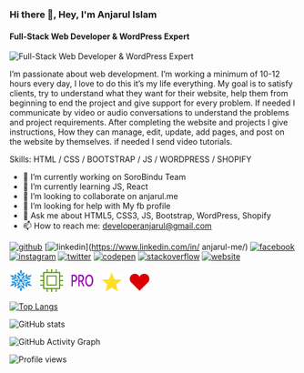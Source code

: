 ### Hi there 👋,  Hey, I'm Anjarul Islam
#### Full-Stack Web Developer & WordPress Expert
![Full-Stack Web Developer & WordPress Expert](https://media.licdn.com/media/AAYQAgTPAAgAAQAAAAAAACeUyGWuWBhQQLyxe1gEMEaZgw.png)

I’m passionate about web development. I’m working a minimum of 10-12 hours every day, I love to do this it’s my life everything. My goal is to satisfy clients, try to understand what they want for their website, help them from beginning to end the project and give support for every problem. If needed I communicate by video or audio conversations to understand the problems and project requirements. After completing the website and projects I give instructions, How they can manage, edit, update, add pages, and post on the website by themselves. if needed I send video tutorials.

Skills: HTML / CSS / BOOTSTRAP / JS / WORDPRESS / SHOPIFY

- 🔭 I’m currently working on SoroBindu Team 
- 🌱 I’m currently learning JS, React 
- 👯 I’m looking to collaborate on anjarul.me 
- 🤔 I’m looking for help with My fb profile 
- 💬 Ask me about HTML5, CSS3, JS, Bootstrap, WordPress, Shopify 
- 📫 How to reach me: developeranjarul@gmail.com 


[<img src='https://cdn.jsdelivr.net/npm/simple-icons@3.0.1/icons/github.svg' alt='github' height='40'>](https://github.com/anjarul-me)  [<img src='https://cdn.jsdelivr.net/npm/simple-icons@3.0.1/icons/linkedin.svg' alt='linkedin' height='40'>](https://www.linkedin.com/in/ anjarul-me/)  [<img src='https://cdn.jsdelivr.net/npm/simple-icons@3.0.1/icons/facebook.svg' alt='facebook' height='40'>](https://www.facebook.com/anjarul.me)  [<img src='https://cdn.jsdelivr.net/npm/simple-icons@3.0.1/icons/instagram.svg' alt='instagram' height='40'>](https://www.instagram.com/anjarul.me/)  [<img src='https://cdn.jsdelivr.net/npm/simple-icons@3.0.1/icons/twitter.svg' alt='twitter' height='40'>](https://twitter.com/anjarul_me)  [<img src='https://cdn.jsdelivr.net/npm/simple-icons@3.0.1/icons/codepen.svg' alt='codepen' height='40'>](https://codepen.io/anjarul_me)  [<img src='https://cdn.jsdelivr.net/npm/simple-icons@3.0.1/icons/stackoverflow.svg' alt='stackoverflow' height='40'>](https://stackoverflow.com/users/18517846)  [<img src='https://cdn.jsdelivr.net/npm/simple-icons@3.0.1/icons/icloud.svg' alt='website' height='40'>](anjarul.me)  

<a href='https://archiveprogram.github.com/'><img src='https://raw.githubusercontent.com/acervenky/animated-github-badges/master/assets/acbadge.gif' width='40' height='40'></a> <a href='https://docs.github.com/en/developers'><img src='https://raw.githubusercontent.com/acervenky/animated-github-badges/master/assets/devbadge.gif' width='40' height='40'></a> <a href='https://github.com/pricing'><img src='https://raw.githubusercontent.com/acervenky/animated-github-badges/master/assets/pro.gif' width='40' height='40'></a> <a href='https://stars.github.com/'><img src='https://raw.githubusercontent.com/acervenky/animated-github-badges/master/assets/starbadge.gif' width='35' height='35'></a> <a href='https://docs.github.com/en/github/supporting-the-open-source-community-with-github-sponsors'><img src='https://raw.githubusercontent.com/acervenky/animated-github-badges/master/assets/sponsorbadge.gif' width='35' height='35'></a> 

[![Top Langs](https://github-readme-stats.vercel.app/api/top-langs/?username=anjarul-me)](https://github.com/anuraghazra/github-readme-stats)

![GitHub stats](https://github-readme-stats.vercel.app/api?username=anjarul-me&show_icons=true&count_private=true)  

![GitHub Activity Graph](https://activity-graph.herokuapp.com/graph?username=anjarul-me)  

![Profile views](https://gpvc.arturio.dev/anjarul-me)  
